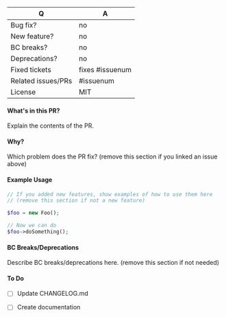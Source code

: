 | Q | A
| --- | ---
| Bug fix? | no
| New feature? | no
| BC breaks? | no
| Deprecations? | no
| Fixed tickets | fixes #issuenum
| Related issues/PRs | #issuenum
| License | MIT

#### What's in this PR?

Explain the contents of the PR.

#### Why?

Which problem does the PR fix? (remove this section if you linked an issue above)

#### Example Usage

```php
// If you added new features, show examples of how to use them here
// (remove this section if not a new feature)

$foo = new Foo();

// Now we can do
$foo->doSomething();
```

#### BC Breaks/Deprecations

Describe BC breaks/deprecations here. (remove this section if not needed)

#### To Do

- [ ] Update CHANGELOG.md
- [ ] Create documentation


